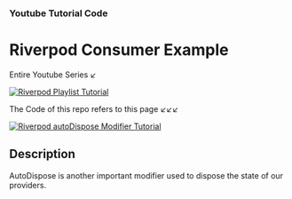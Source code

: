### Youtube Tutorial Code

# Riverpod Consumer Example

Entire Youtube Series ↙️

[![Riverpod Playlist Tutorial](https://img.youtube.com/vi/HbrtQYEPsoo/0.jpg)](https://www.youtube.com/watch?v=HbrtQYEPsoo&list=PLzaGtnxLcM7HYt-MhMZ-j0Bmeo4RqPHoS)

The Code of this repo refers to this page ↙️↙️↙️

[![Riverpod autoDispose Modifier Tutorial](https://img.youtube.com/vi/qpfHSWziumM/0.jpg)](https://youtu.be/qpfHSWziumM)

## Description

AutoDispose is another important modifier used to dispose the state of our providers.
